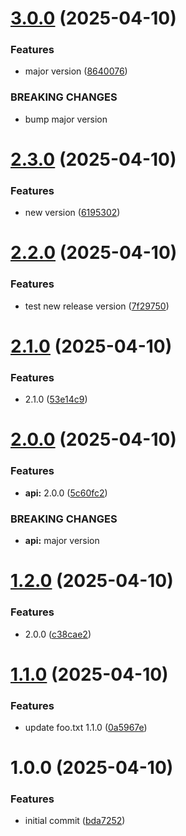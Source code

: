 # [3.0.0](https://github.com/jmckenzie17/semantic-version-2/compare/2.3.0...3.0.0) (2025-04-10)


### Features

* major version ([8640076](https://github.com/jmckenzie17/semantic-version-2/commit/8640076567af85c01cc2e532f39432175fefbcbc))


### BREAKING CHANGES

* bump major version

# [2.3.0](https://github.com/jmckenzie17/semantic-version-2/compare/2.2.0...2.3.0) (2025-04-10)


### Features

* new version ([6195302](https://github.com/jmckenzie17/semantic-version-2/commit/6195302aca2a81aaff50be20050b9ad55ad9c985))

# [2.2.0](https://github.com/jmckenzie17/semantic-version-2/compare/2.1.0...2.2.0) (2025-04-10)


### Features

* test new release version ([7f29750](https://github.com/jmckenzie17/semantic-version-2/commit/7f2975071836374348a3e45588ee1a0fd8f60ceb))

# [2.1.0](https://github.com/jmckenzie17/semantic-version-2/compare/2.0.0...2.1.0) (2025-04-10)


### Features

* 2.1.0 ([53e14c9](https://github.com/jmckenzie17/semantic-version-2/commit/53e14c9a2f6dd4eb49706430810086b2f1cfa5ce))

# [2.0.0](https://github.com/jmckenzie17/semantic-version-2/compare/1.2.0...2.0.0) (2025-04-10)


### Features

* **api:** 2.0.0 ([5c60fc2](https://github.com/jmckenzie17/semantic-version-2/commit/5c60fc230b1745621f68ef8b6974d220056427e6))


### BREAKING CHANGES

* **api:** major version

# [1.2.0](https://github.com/jmckenzie17/semantic-version-2/compare/1.1.0...1.2.0) (2025-04-10)


### Features

* 2.0.0 ([c38cae2](https://github.com/jmckenzie17/semantic-version-2/commit/c38cae2895b3f4803347c0e240aaf9966975e94e))

# [1.1.0](https://github.com/jmckenzie17/semantic-version-2/compare/1.0.0...1.1.0) (2025-04-10)


### Features

* update foo.txt 1.1.0 ([0a5967e](https://github.com/jmckenzie17/semantic-version-2/commit/0a5967e772bba6838dd12da5ac153e2e1fd9f850))

# 1.0.0 (2025-04-10)


### Features

* initial commit ([bda7252](https://github.com/jmckenzie17/semantic-version-2/commit/bda725214080fd6d3997435f0f78c2d201e9efc4))
